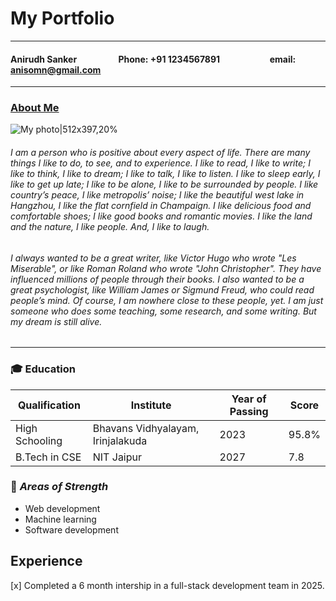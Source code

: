 # My Portfolio 
--- 

#### Anirudh Sanker &nbsp;&nbsp;&nbsp;&nbsp;&nbsp;&nbsp;&nbsp;&nbsp;&nbsp;&nbsp;&nbsp;&nbsp;&nbsp;&nbsp;&nbsp;&nbsp;&nbsp;&nbsp;&nbsp;Phone: +91 1234567891&nbsp;&nbsp;&nbsp;&nbsp;&nbsp;&nbsp;&nbsp;&nbsp;&nbsp;&nbsp;&nbsp;&nbsp;&nbsp;&nbsp;&nbsp;&nbsp;&nbsp;&nbsp;&nbsp;&nbsp;&nbsp;&nbsp;&nbsp;&nbsp;email: anisomn@gmail.com
---
### <ins>About Me</ins> 
![My photo|512x397,20%](https://t3.ftcdn.net/jpg/02/43/12/34/360_F_243123463_zTooub557xEWABDLk0jJklDyLSGl2jrr.jpg) 

###### I am a person who is positive about every aspect of life. There are many things I like to do, to see, and to experience. I like to read, I like to write; I like to think, I like to dream; I like to talk, I like to listen.  I like to sleep early, I like to get up late; I like to be alone, I like to be surrounded by people. I like country’s peace, I like metropolis’ noise; I like the beautiful west lake in Hangzhou, I like the flat cornfield in Champaign. I like delicious food and comfortable shoes; I like good books and romantic movies. I like the land and the nature, I like people. And, I like to laugh.
###### I always wanted to be a great writer, like Victor Hugo who wrote "Les Miserable", or like Roman Roland who wrote "John Christopher". They have influenced millions of people through their books. I also wanted to be a great psychologist, like William James or Sigmund Freud, who could read people’s mind. Of course, I am nowhere close to these people, yet. I am just someone who does some teaching, some research, and some writing. But my dream is still alive. 
---
###  🎓 __Education__
| Qualification | Institute                        | Year of Passing | Score   |
| --------------|----------------------------------|-----------------|---------|
| High Schooling|Bhavans Vidhyalayam, Irinjalakuda |2023             |95.8%    |
| B.Tech in CSE |NIT Jaipur                        |2027             |7.8      |

###  💪 _Areas of Strength_
- Web development
- Machine learning
- Software development

## Experience

[x] Completed a 6 month intership in a full-stack development team in 2025.


